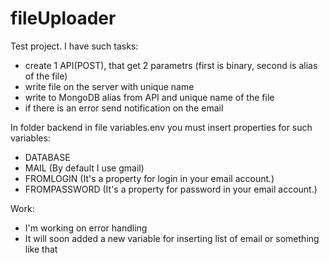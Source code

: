 # fileUploader
Test project. I have such tasks:
 - create 1 API(POST), that get 2 parametrs (first is binary, second is alias of the file)
 - write file on the server with unique name
 - write to MongoDB alias from API and unique name of the file
 - if there is an error send notification on the email

 In folder backend in file variables.env you must insert properties for such variables:
 - DATABASE
 - MAIL (By default I use gmail)
 - FROMLOGIN (It's a property for login in your email account.)
 - FROMPASSWORD (It's a property for password in your email account.)

 Work:
 - I'm working on error handling
 - It will soon added a new variable for inserting list of email or something like that
